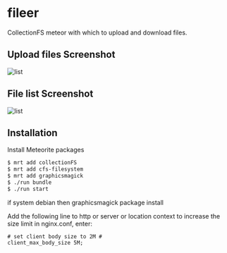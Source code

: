fileer
======

CollectionFS meteor with which to upload and download files.

## Upload files Screenshot

![list](http://fileer.com/cfs/files/files/DKkKp5dh2yHZvB2it/upload.png)

## File list Screenshot

![list](http://fileer.com/cfs/files/files/uy5ae2A44Apv74bbc/list.png)

## Installation

Install Meteorite packages

```bash
$ mrt add collectionFS
$ mrt add cfs-filesystem
$ mrt add graphicsmagick
$ ./run bundle
$ ./run start
``` 
if system debian then graphicsmagick package install

Add the following line to http or server or location context to increase the size limit in nginx.conf, enter:

    # set client body size to 2M #
    client_max_body_size 5M; 
